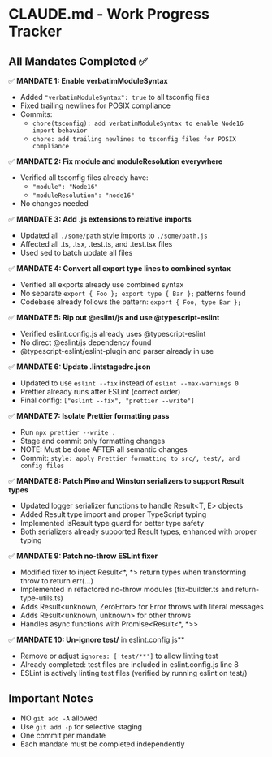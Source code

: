 # CLAUDE.md - Work Progress Tracker

## All Mandates Completed ✅

✅ **MANDATE 1: Enable verbatimModuleSyntax**
- Added `"verbatimModuleSyntax": true` to all tsconfig files
- Fixed trailing newlines for POSIX compliance
- Commits: 
  - `chore(tsconfig): add verbatimModuleSyntax to enable Node16 import behavior`
  - `chore: add trailing newlines to tsconfig files for POSIX compliance`

✅ **MANDATE 2: Fix module and moduleResolution everywhere**
- Verified all tsconfig files already have:
  - `"module": "Node16"`
  - `"moduleResolution": "node16"`
- No changes needed

✅ **MANDATE 3: Add .js extensions to relative imports**
- Updated all `./some/path` style imports to `./some/path.js`
- Affected all .ts, .tsx, .test.ts, and .test.tsx files
- Used sed to batch update all files

✅ **MANDATE 4: Convert all export type lines to combined syntax**
- Verified all exports already use combined syntax
- No separate `export { Foo }; export type { Bar };` patterns found
- Codebase already follows the pattern: `export { Foo, type Bar };`

✅ **MANDATE 5: Rip out @eslint/js and use @typescript-eslint**
- Verified eslint.config.js already uses @typescript-eslint
- No direct @eslint/js dependency found
- @typescript-eslint/eslint-plugin and parser already in use

✅ **MANDATE 6: Update .lintstagedrc.json**
- Updated to use `eslint --fix` instead of `eslint --max-warnings 0`
- Prettier already runs after ESLint (correct order)
- Final config: `["eslint --fix", "prettier --write"]`

✅ **MANDATE 7: Isolate Prettier formatting pass**
- Run `npx prettier --write .`
- Stage and commit only formatting changes
- NOTE: Must be done AFTER all semantic changes
- Commit: `style: apply Prettier formatting to src/, test/, and config files`

✅ **MANDATE 8: Patch Pino and Winston serializers to support Result types**
- Updated logger serializer functions to handle Result<T, E> objects
- Added Result type import and proper TypeScript typing
- Implemented isResult type guard for better type safety
- Both serializers already supported Result types, enhanced with proper typing

✅ **MANDATE 9: Patch no-throw ESLint fixer**
- Modified fixer to inject Result<*, *> return types when transforming throw to return err(...)
- Implemented in refactored no-throw modules (fix-builder.ts and return-type-utils.ts)
- Adds Result<unknown, ZeroError> for Error throws with literal messages
- Adds Result<unknown, unknown> for other throws
- Handles async functions with Promise<Result<*, *>>

✅ **MANDATE 10: Un-ignore test/** in eslint.config.js**
- Remove or adjust `ignores: ['test/**']` to allow linting test
- Already completed: test files are included in eslint.config.js line 8
- ESLint is actively linting test files (verified by running eslint on test/)

## Important Notes
- NO `git add -A` allowed
- Use `git add -p` for selective staging
- One commit per mandate
- Each mandate must be completed independently